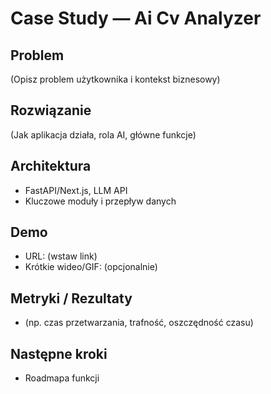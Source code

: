 # Case Study — Ai Cv Analyzer

## Problem
(Opisz problem użytkownika i kontekst biznesowy)

## Rozwiązanie
(Jak aplikacja działa, rola AI, główne funkcje)

## Architektura
- FastAPI/Next.js, LLM API
- Kluczowe moduły i przepływ danych

## Demo
- URL: (wstaw link)
- Krótkie wideo/GIF: (opcjonalnie)

## Metryki / Rezultaty
- (np. czas przetwarzania, trafność, oszczędność czasu)

## Następne kroki
- Roadmapa funkcji
